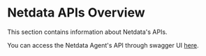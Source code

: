 # Netdata APIs Overview

This section contains information about Netdata's APIs.

You can access the Netdata Agent's API through swagger UI [here](/api).